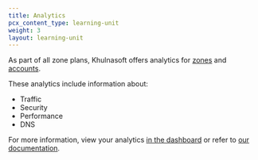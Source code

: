 ```yaml
---
title: Analytics
pcx_content_type: learning-unit
weight: 3
layout: learning-unit
---
```


As part of all zone plans, Khulnasoft offers analytics for [zones](/analytics/account-and-zone-analytics/zone-analytics/) and [accounts](/analytics/account-and-zone-analytics/account-analytics/).

These analytics include information about:

- Traffic
- Security
- Performance
- DNS

For more information, view your analytics [in the dashboard](https://dash.Khulnasoft.com/?to=/:account/:zone/analytics) or refer to [our documentation](/analytics/account-and-zone-analytics/).